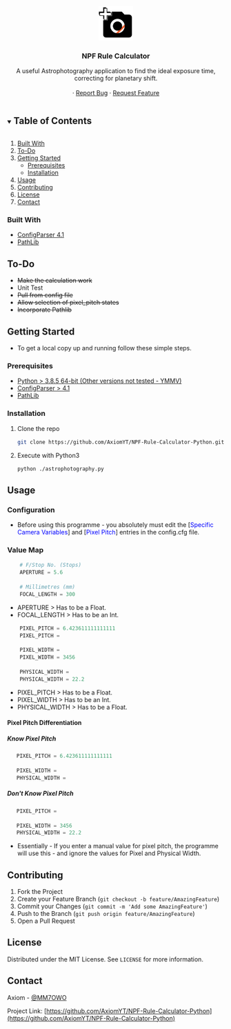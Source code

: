 <!-- PROJECT LOGO -->
<br/>
<p align="center">
  <a href="https://github.com/AxiomYT/NPF-Rule-Calculator-Python">
    <img src="logo.svg" alt="Logo" width="80" height="80">
  </a>

  <h3 align="center">NPF Rule Calculator</h3>

  <p align="center">
    A useful Astrophotography application to find the ideal exposure time, correcting for planetary shift.
    <br/>
    <br/>
    ·
    <a href="https://github.com/AxiomYT/NPF-Rule-Calculator-Python/issues">Report Bug</a>
    ·
    <a href="https://github.com/AxiomYT/NPF-Rule-Calculator-Python/issues">Request Feature</a>
  </p>
</p>



<!-- TABLE OF CONTENTS -->
<details open="open">
  <summary><h2 style="display: inline-block">Table of Contents</h2></summary>
  <ol>
    <li>
      <a href="#built-with">Built With</a>
    </li>
    <li><a href="#to-do">To-Do</a></li>
    <li>
      <a href="#getting-started">Getting Started</a>
      <ul>
        <li><a href="#prerequisites">Prerequisites</a></li>
        <li><a href="#installation">Installation</a></li>
      </ul>
    </li>
    <li><a href="#usage">Usage</a></li>
    <li><a href="#contributing">Contributing</a></li>
    <li><a href="#license">License</a></li>
    <li><a href="#contact">Contact</a></li>
  </ol>
</details>


### Built With

* [ConfigParser 4.1](https://docs.python.org/3/library/configparser.html)
* [PathLib](https://docs.python.org/3/library/pathlib.html)

<!-- TO-DO -->
## To-Do

* ~~Make the calculation work~~
* Unit Test
* ~~Pull from config file~~
* ~~Allow selection of pixel_pitch states~~
* ~~Incorporate Pathlib~~

<!-- GETTING STARTED -->
## Getting Started  

* To get a local copy up and running follow these simple steps.

### Prerequisites

<ul>
  <li><a href="https://www.python.org/downloads/">Python > 3.8.5 64-bit (Other versions not tested - YMMV)</a></li>
  <li><a href="https://docs.python.org/3/library/configparser.html">ConfigParser > 4.1</a></li>
  <li><a href="https://docs.python.org/3/library/pathlib.html">PathLib</a></li>
</ul>

### Installation

1. Clone the repo
   ```sh
   git clone https://github.com/AxiomYT/NPF-Rule-Calculator-Python.git
   ```
2. Execute with Python3
   ```sh
   python ./astrophotography.py
   ```



<!-- USAGE EXAMPLES -->
## Usage

### Configuration

<ul> 
  <li>Before using this programme - you absolutely must edit the [<span style="color:blue">Specific Camera Variables</span>] and [<span style="color:blue">Pixel Pitch</span>] entries in the config.cfg file.</li>
</ul>

### Value Map

```python
    # F/Stop No. (Stops)
    APERTURE = 5.6

    # Millimetres (mm)
    FOCAL_LENGTH = 300
```
<ul>
  <li>APERTURE > Has to be a Float.</li>
  <li>FOCAL_LENGTH > Has to be an Int.</li>
</ul>

```python
    PIXEL_PITCH = 6.423611111111111
    PIXEL_PITCH = 

    PIXEL_WIDTH = 
    PIXEL_WIDTH = 3456
    
    PHYSICAL_WIDTH = 
    PHYSICAL_WIDTH = 22.2
```
<ul>
  <li>PIXEL_PITCH > Has to be a Float.</li>
  <li>PIXEL_WIDTH > Has to be an Int.</li>
  <li>PHYSICAL_WIDTH > Has to be a Float.</li>
</ul>

#### Pixel Pitch Differentiation

##### Know Pixel Pitch
```python 
   PIXEL_PITCH = 6.423611111111111

   PIXEL_WIDTH = 
   PHYSICAL_WIDTH = 
```

##### Don't Know Pixel Pitch
```python
   PIXEL_PITCH = 

   PIXEL_WIDTH = 3456
   PHYSICAL_WIDTH = 22.2
```
* Essentially - If you enter a manual value for pixel pitch, the programme will use this - and ignore the values for Pixel and Physical Width.

<!-- CONTRIBUTING -->
## Contributing

1. Fork the Project
2. Create your Feature Branch (`git checkout -b feature/AmazingFeature`)
3. Commit your Changes (`git commit -m 'Add some AmazingFeature'`)
4. Push to the Branch (`git push origin feature/AmazingFeature`)
5. Open a Pull Request

<!-- LICENSE -->
## License

Distributed under the MIT License. See `LICENSE` for more information.

<!-- CONTACT -->
## Contact

Axiom - [@MM7OWO](https://twitter.com/MM7OWO)

Project Link: [https://github.com/AxiomYT/NPF-Rule-Calculator-Python](https://github.com/AxiomYT/NPF-Rule-Calculator-Python)
